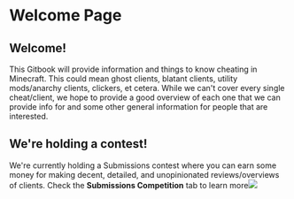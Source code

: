 # Welcome Page

## Welcome!

This Gitbook will provide information and things to know cheating in Minecraft. This could mean ghost clients, blatant clients, utility mods/anarchy clients, clickers, et cetera. While we can't cover every single cheat/client, we hope to provide a good overview of each one that we can provide info for and some other general information for people that are interested.

## **We're holding a contest!**

We're currently holding a Submissions contest where you can earn some money for making decent, detailed, and unopinionated reviews/overviews of clients. Check the **Submissions Competition** tab to learn more![  
](https://minecraftclients.gitbook.io/minecraftclients-faq/acknowledgements)

